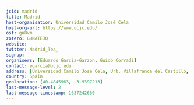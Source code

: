 ```yaml
---
jcid: madrid
title: Madrid
host-organisation: Universidad Camilo José Cela
host-org-url: https://www.ucjc.edu/
osf: gu8vm
zotero: GHNATEJQ
website: 
twitter: Madrid_Tea_
signup: 
organisers: [Eduardo Garcia-Garzon, Guido Corradi]
contact: egarcia@ucjc.edu
address: [Universidad Camilo José Cela, Urb. Villafranca del Castillo, Calle Castillo de Alarcón, 49,  28692 Villanueva de la Cañada, Madrid]
country: Spain
geolocation: [40.4845963, -3.9397213]
last-message-level: 2
last-message-timestamp: 1637242660
---
```



